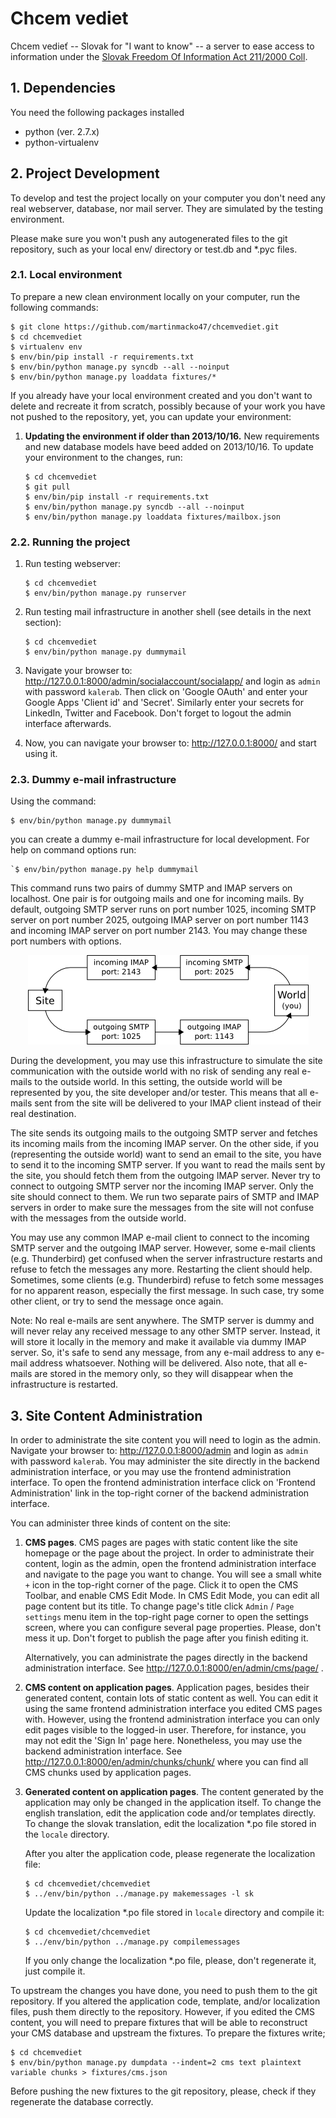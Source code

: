 # Chcem vediet #

Chcem vedieť -- Slovak for "I want to know" -- a server to ease access to information under the
[Slovak Freedom Of Information Act 211/2000 Coll](http://www.urzd.sk/legislativa/211-00-en.pdf).


## 1. Dependencies ##

You need the following packages installed
 * python (ver. 2.7.x)
 * python-virtualenv


## 2. Project Development ##

To develop and test the project locally on your computer you don't need any real webserver,
database, nor mail server. They are simulated by the testing environment.

Please make sure you won't push any autogenerated files to the git repository, such as your local
env/ directory or test.db and \*.pyc files.


### 2.1. Local environment ###

To prepare a new clean environment locally on your computer, run the following commands:

```shell
$ git clone https://github.com/martinmacko47/chcemvediet.git
$ cd chcemvediet
$ virtualenv env
$ env/bin/pip install -r requirements.txt
$ env/bin/python manage.py syncdb --all --noinput
$ env/bin/python manage.py loaddata fixtures/*
```

If you already have your local environment created and you don't want to delete and recreate it
from scratch, possibly because of your work you have not pushed to the repository, yet, you can
update your environment:

 1. **Updating the environment if older than 2013/10/16.** New requirements and new database models
    have beed added on 2013/10/16. To update your environment to the changes, run:

    ```shell
    $ cd chcemvediet
    $ git pull
    $ env/bin/pip install -r requirements.txt
    $ env/bin/python manage.py syncdb --all --noinput
    $ env/bin/python manage.py loaddata fixtures/mailbox.json
    ```

### 2.2. Running the project ###

 1. Run testing webserver:

    ```shell
    $ cd chcemvediet
    $ env/bin/python manage.py runserver
    ```

 2. Run testing mail infrastructure in another shell (see details in the next section):

    ```shell
    $ cd chcemvediet
    $ env/bin/python manage.py dummymail
    ```

 3. Navigate your browser to: http://127.0.0.1:8000/admin/socialaccount/socialapp/ and login as
    `admin` with password `kalerab`. Then click on 'Google OAuth' and enter your Google Apps
    'Client id' and 'Secret'. Similarly enter your secrets for LinkedIn, Twitter and Facebook.
    Don't forget to logout the admin interface afterwards.

 4. Now, you can navigate your browser to: http://127.0.0.1:8000/ and start using it.


### 2.3. Dummy e-mail infrastructure ###

Using the command:
```shell
$ env/bin/python manage.py dummymail
```
you can create a dummy e-mail infrastructure for local development. For help on command options
run:
```shell
`$ env/bin/python manage.py help dummymail
```

This command runs two pairs of dummy SMTP and IMAP servers on localhost. One pair is for outgoing
mails and one for incoming mails. By default, outgoing SMTP server runs on port number 1025,
incoming SMTP server on port number 2025, outgoing IMAP server on port number 1143 and incoming
IMAP server on port number 2143. You may change these port numbers with options.

<p align="center">
  <img src="misc/dummymail.png" alt="Infrastructure diagram" />
</p>

During the development, you may use this infrastructure to simulate the site communication with the
outside world with no risk of sending any real e-mails to the outside world. In this setting, the
outside world will be represented by you, the site developer and/or tester. This means that all
e-mails sent from the site will be delivered to your IMAP client instead of their real destination.

The site sends its outgoing mails to the outgoing SMTP server and fetches its incoming mails from
the incoming IMAP server. On the other side, if you (representing the outside world) want to send
an email to the site, you have to send it to the incoming SMTP server. If you want to read the
mails sent by the site, you should fetch them from the outgoing IMAP server. Never try to connect
to outgoing SMTP server nor the incoming IMAP server. Only the site should connect to them. We run
two separate pairs of SMTP and IMAP servers in order to make sure the messages from the site will
not confuse with the messages from the outside world.

You may use any common IMAP e-mail client to connect to the incoming SMTP server and the outgoing
IMAP server. However, some e-mail clients (e.g. Thunderbird) get confused when the server
infrastructure restarts and refuse to fetch the messages any more. Restarting the client should
help. Sometimes, some clients (e.g. Thunderbird) refuse to fetch some messages for no apparent
reason, especially the first message. In such case, try some other client, or try to send the
message once again.

Note: No real e-mails are sent anywhere. The SMTP server is dummy and will never relay any received
message to any other SMTP server. Instead, it will store it locally in the memory and make it
available via dummy IMAP server. So, it's safe to send any message, from any e-mail address to any
e-mail address whatsoever. Nothing will be delivered. Also note, that all e-mails are stored in the
memory only, so they will disappear when the infrastructure is restarted.


## 3. Site Content Administration ##

In order to administrate the site content you will need to login as the admin. Navigate your
browser to: http://127.0.0.1:8000/admin and login as `admin` with password `kalerab`. You may
administer the site directly in the backend administration interface, or you may use the frontend
administration interface. To open the frontend administration interface click on 'Frontend
Administration' link in the top-right corner of the backend administration interface.

You can administer three kinds of content on the site:

 1. **CMS pages**. CMS pages are pages with static content like the site homepage or the page about
    the project. In order to administrate their content, login as the admin, open the frontend
    administration interface and navigate to the page you want to change. You will see a small
    white `+` icon in the top-right corner of the page. Click it to open the CMS Toolbar, and
    enable CMS Edit Mode. In CMS Edit Mode, you can edit all page content but its title. To change
    page's title click `Admin` / `Page settings` menu item in the top-right page corner to open the
    settings screen, where you can configure several page properties. Please, don't mess it up.
    Don't forget to publish the page after you finish editing it.

    Alternatively, you can administrate the pages directly in the backend administration interface.
    See http://127.0.0.1:8000/en/admin/cms/page/ .

 2. **CMS content on application pages**. Application pages, besides their generated content,
    contain lots of static content as well. You can edit it using the same frontend administration
    interface you edited CMS pages with. However, using the frontend administration interface you
    can only edit pages visible to the logged-in user. Therefore, for instance, you may not edit
    the 'Sign In' page here. Nonetheless, you may use the backend administration interface. See
    http://127.0.0.1:8000/en/admin/chunks/chunk/ where you can find all CMS chunks used by
    application pages.

 3. **Generated content on application pages**. The content generated by the application may only
    be changed in the application itself. To change the english translation, edit the application
    code and/or templates directly. To change the slovak translation, edit the localization *.po
    file stored in the `locale` directory.

    After you alter the application code, please regenerate the localization file:
    ```shell
    $ cd chcemvediet/chcemvediet
    $ ../env/bin/python ../manage.py makemessages -l sk
    ```
    Update the localization *.po file stored in `locale` directory and compile it:
    ```shell
    $ cd chcemvediet/chcemvediet
    $ ../env/bin/python ../manage.py compilemessages
    ```
    If you only change the localization *.po file, please, don't regenerate it, just compile it.

To upstream the changes you have done, you need to push them to the git repository. If you altered
the application code, template, and/or localization files, push them directly to the repository.
However, if you edited the CMS content, you will need to prepare fixtures that will be able to
reconstruct your CMS database and upstream the fixtures. To prepare the fixtures write;
```shell
$ cd chcemvediet
$ env/bin/python manage.py dumpdata --indent=2 cms text plaintext variable chunks > fixtures/cms.json
```
Before pushing the new fixtures to the git repository, please, check if they regenerate the
database correctly.

